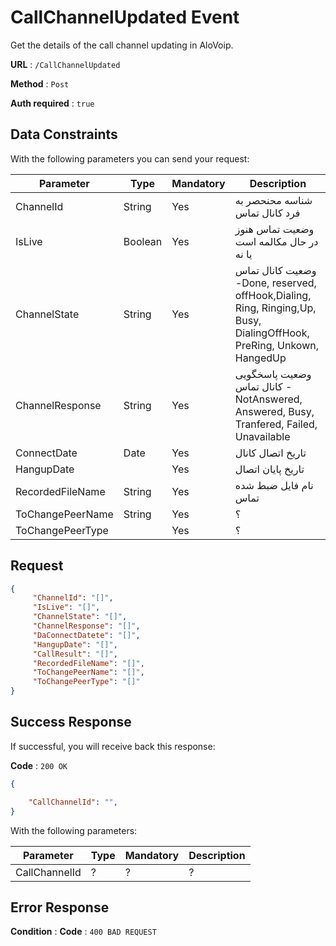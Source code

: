 # CallChannelUpdated Event

Get the details of the call channel updating in AloVoip.


**URL** : `/CallChannelUpdated`

**Method** : `Post`

**Auth required** : `true`

## Data Constraints
With the following parameters you can send your request:

|Parameter|Type|Mandatory|Description|
|-|-|-|-| 
|ChannelId|String|Yes| شناسه محنحصر به فرد کانال تماس |
|IsLive |Boolean |Yes |وضعیت تماس هنوز در حال مکالمه است یا نه  |
|ChannelState |String |Yes |وضعیت کانال تماس -Done, reserved, offHook,Dialing, Ring, Ringing,Up, Busy, DialingOffHook, PreRing, Unkown, HangedUp |
|ChannelResponse |String |Yes | وضعیت پاسخگویی کانال تماس - NotAnswered, Answered, Busy, Tranfered, Failed, Unavailable|
|ConnectDate |Date |Yes | تاریخ اتصال کانال|
|HangupDate | |Yes| تاریخ پایان اتصال|
|RecordedFileName |String |Yes | نام فایل ضبط شده تماس|
|ToChangePeerName |String |Yes | ؟|
|ToChangePeerType | |Yes | ؟|

## Request 


```json
{
     "ChannelId": "[]",
     "IsLive": "[]",
     "ChannelState": "[]",
     "ChannelResponse": "[]",
     "DaConnectDatete": "[]",
     "HangupDate": "[]",
     "CallResult": "[]",
     "RecordedFileName": "[]",
     "ToChangePeerName": "[]",
     "ToChangePeerType": "[]"
}
```

## Success Response
If successful, you will receive back this response:

**Code** : `200 OK`

```json
{

    "CallChannelId": "",
}
```
With the following parameters:

|Parameter|Type|Mandatory|Description|
|-|-|-|-| 
|CallChannelId|? |? | ? |

## Error Response

**Condition** : 
**Code** : `400 BAD REQUEST`

